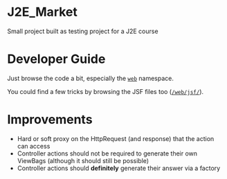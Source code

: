 J2E_Market
==========

Small project built as testing project for a J2E course

# Developer Guide

Just browse the code a bit, especially the [`web`](src/java/web) namespace.

You could find a few tricks by browsing the JSF files too ([`/web/jsf/`](web/jsf)).

# Improvements

- Hard or soft proxy on the HttpRequest (and response) that the action can access
- Controller actions should not be required to generate their own ViewBags (although it should still be possible)
- Controller actions should **definitely** generate their answer via a factory
